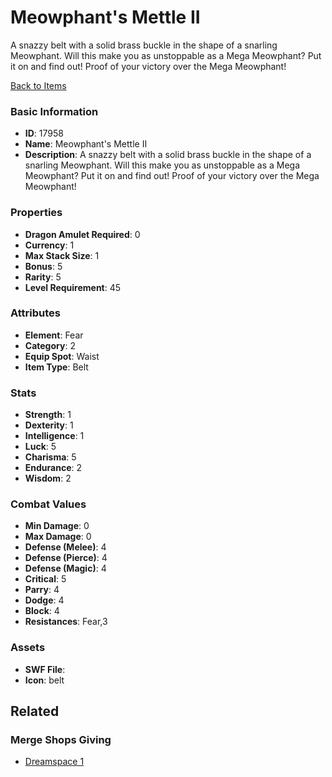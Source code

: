# Meowphant's Mettle II

A snazzy belt with a solid brass buckle in  the shape of a snarling Meowphant. Will this make you as unstoppable as a Mega Meowphant? Put it on and find out! Proof of your victory over the Mega Meowphant!

[Back to Items](../items.md)

### Basic Information

- **ID**: 17958
- **Name**: Meowphant&#039;s Mettle II
- **Description**: A snazzy belt with a solid brass buckle in  the shape of a snarling Meowphant. Will this make you as unstoppable as a Mega Meowphant? Put it on and find out! Proof of your victory over the Mega Meowphant!

### Properties

- **Dragon Amulet Required**: 0
- **Currency**: 1
- **Max Stack Size**: 1
- **Bonus**: 5
- **Rarity**: 5
- **Level Requirement**: 45

### Attributes

- **Element**: Fear
- **Category**: 2
- **Equip Spot**: Waist
- **Item Type**: Belt

### Stats

- **Strength**: 1
- **Dexterity**: 1
- **Intelligence**: 1
- **Luck**: 5
- **Charisma**: 5
- **Endurance**: 2
- **Wisdom**: 2

### Combat Values

- **Min Damage**: 0
- **Max Damage**: 0
- **Defense (Melee)**: 4
- **Defense (Pierce)**: 4
- **Defense (Magic)**: 4
- **Critical**: 5
- **Parry**: 4
- **Dodge**: 4
- **Block**: 4
- **Resistances**: Fear,3

### Assets

- **SWF File**: 
- **Icon**: belt

## Related

### Merge Shops Giving

- [Dreamspace 1](../merge-shops/291-dreamspace-1.md)


